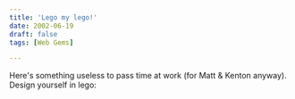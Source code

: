 ```yaml
---
title: 'Lego my lego!'
date: 2002-06-19
draft: false
tags: [Web Gems]

---
```


Here's something useless to pass time at work (for Matt & Kenton anyway). Design yourself in lego: